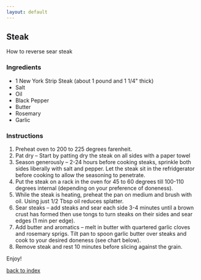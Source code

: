 ```yaml
---
layout: default
---
```


<!---
This is a comment. Note the triple dash to start, but double to end
-->

## Steak
<!---
Ethan Foong - (foongi)
-->
How to reverse sear steak

### Ingredients
- 1 New York Strip Steak (about 1 pound and 1 1/4" thick)
- Salt
- Oil
- Black Pepper
- Butter
- Rosemary
- Garlic

### Instructions
1. Preheat oven to 200 to 225 degrees farenheit.
2. Pat dry – Start by patting dry the steak on all sides with a paper towel
3. Season generously – 2-24 hours before cooking steaks, sprinkle both sides liberally with salt and pepper. Let the steak sit in the refridgerator before cooking to allow the seasoning to penetrate.
4. Put the steak on a rack in the oven for 45 to 60 degrees till 100-110 degrees internal (depending on your preference of doneness).
5. While the steak is heating, preheat the pan on medium and brush with oil. Using just 1/2 Tbsp oil reduces splatter.
6. Sear steaks – add steaks and sear each side 3-4 minutes until a brown crust has formed then use tongs to turn steaks on their sides and sear edges (1 min per edge).
7. Add butter and aromatics – melt in butter with quartered garlic cloves and rosemary sprigs. Tilt pan to spoon garlic butter over steaks and cook to your desired doneness (see chart below).
8. Remove steak and rest 10 minutes before slicing against the grain.

Enjoy!

<!--
Keep this link to return to the index
-->
[back to index](../)
